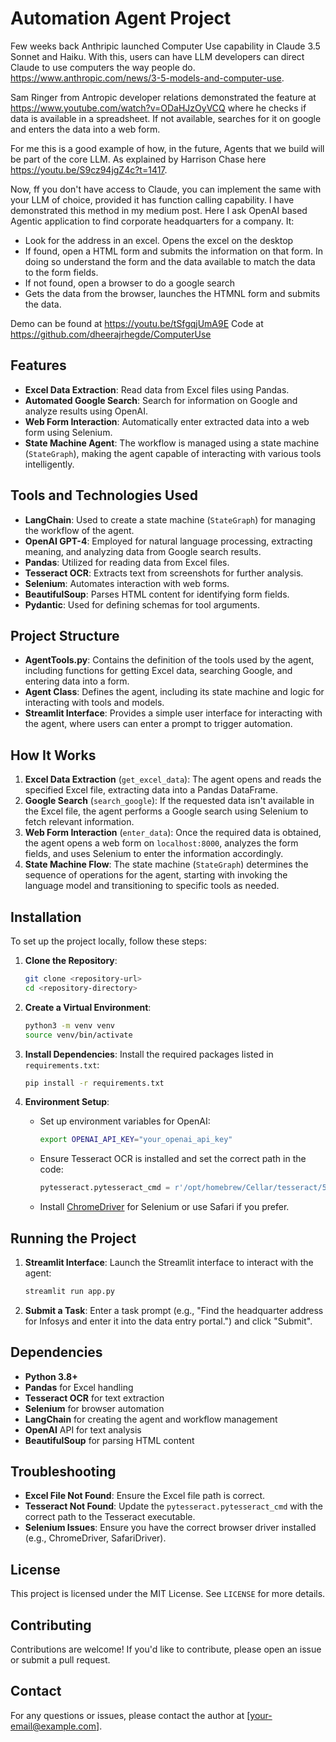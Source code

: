 # Automation Agent Project

Few weeks back Anthripic launched Computer Use capability in Claude 3.5 Sonnet and Haiku. With this, users can have LLM developers can direct Claude to use computers the way people do.  https://www.anthropic.com/news/3-5-models-and-computer-use. 

Sam Ringer from Antropic developer relations demonstrated the feature at https://www.youtube.com/watch?v=ODaHJzOyVCQ where he checks if data is available in a spreadsheet. If not available, searches for it on google and enters the data into a web form. 

For me this is a good example of how, in the future, Agents that we build will be part of the core LLM. As explained by Harrison Chase here https://youtu.be/S9cz94jgZ4c?t=1417. 

Now, ff you don't have access to Claude, you can implement the same with your LLM of choice, provided it has function calling capability. I have demonstrated this method in my medium post. Here I ask OpenAI based Agentic application to find corporate headquarters for a company. It:
- Look for the address in an excel. Opens the excel on the desktop
- If found, open a HTML form and submits the information on that form. In doing so understand the form and the data available to match the data to the form fields. 
- If not found, open a browser to do a google search
- Gets the data from the browser, launches the HTMNL form and submits the data.

Demo can be found at https://youtu.be/tSfgqjUmA9E
Code at https://github.com/dheerajrhegde/ComputerUse

## Features
- **Excel Data Extraction**: Read data from Excel files using Pandas.
- **Automated Google Search**: Search for information on Google and analyze results using OpenAI.
- **Web Form Interaction**: Automatically enter extracted data into a web form using Selenium.
- **State Machine Agent**: The workflow is managed using a state machine (`StateGraph`), making the agent capable of interacting with various tools intelligently.

## Tools and Technologies Used
- **LangChain**: Used to create a state machine (`StateGraph`) for managing the workflow of the agent.
- **OpenAI GPT-4**: Employed for natural language processing, extracting meaning, and analyzing data from Google search results.
- **Pandas**: Utilized for reading data from Excel files.
- **Tesseract OCR**: Extracts text from screenshots for further analysis.
- **Selenium**: Automates interaction with web forms.
- **BeautifulSoup**: Parses HTML content for identifying form fields.
- **Pydantic**: Used for defining schemas for tool arguments.

## Project Structure
- **AgentTools.py**: Contains the definition of the tools used by the agent, including functions for getting Excel data, searching Google, and entering data into a form.
- **Agent Class**: Defines the agent, including its state machine and logic for interacting with tools and models.
- **Streamlit Interface**: Provides a simple user interface for interacting with the agent, where users can enter a prompt to trigger automation.

## How It Works
1. **Excel Data Extraction** (`get_excel_data`): The agent opens and reads the specified Excel file, extracting data into a Pandas DataFrame.
2. **Google Search** (`search_google`): If the requested data isn't available in the Excel file, the agent performs a Google search using Selenium to fetch relevant information.
3. **Web Form Interaction** (`enter_data`): Once the required data is obtained, the agent opens a web form on `localhost:8000`, analyzes the form fields, and uses Selenium to enter the information accordingly.
4. **State Machine Flow**: The state machine (`StateGraph`) determines the sequence of operations for the agent, starting with invoking the language model and transitioning to specific tools as needed.

## Installation
To set up the project locally, follow these steps:

1. **Clone the Repository**:
   ```sh
   git clone <repository-url>
   cd <repository-directory>
   ```

2. **Create a Virtual Environment**:
   ```sh
   python3 -m venv venv
   source venv/bin/activate
   ```

3. **Install Dependencies**:
   Install the required packages listed in `requirements.txt`:
   ```sh
   pip install -r requirements.txt
   ```

4. **Environment Setup**:
   - Set up environment variables for OpenAI:
     ```sh
     export OPENAI_API_KEY="your_openai_api_key"
     ```
   - Ensure Tesseract OCR is installed and set the correct path in the code:
     ```python
     pytesseract.pytesseract_cmd = r'/opt/homebrew/Cellar/tesseract/5.4.1_1/bin/tesseract'
     ```
   - Install [ChromeDriver](https://chromedriver.chromium.org/downloads) for Selenium or use Safari if you prefer.

## Running the Project
1. **Streamlit Interface**:
   Launch the Streamlit interface to interact with the agent:
   ```sh
   streamlit run app.py
   ```

2. **Submit a Task**:
   Enter a task prompt (e.g., "Find the headquarter address for Infosys and enter it into the data entry portal.") and click "Submit".

## Dependencies
- **Python 3.8+**
- **Pandas** for Excel handling
- **Tesseract OCR** for text extraction
- **Selenium** for browser automation
- **LangChain** for creating the agent and workflow management
- **OpenAI** API for text analysis
- **BeautifulSoup** for parsing HTML content

## Troubleshooting
- **Excel File Not Found**: Ensure the Excel file path is correct.
- **Tesseract Not Found**: Update the `pytesseract.pytesseract_cmd` with the correct path to the Tesseract executable.
- **Selenium Issues**: Ensure you have the correct browser driver installed (e.g., ChromeDriver, SafariDriver).

## License
This project is licensed under the MIT License. See `LICENSE` for more details.

## Contributing
Contributions are welcome! If you'd like to contribute, please open an issue or submit a pull request.

## Contact
For any questions or issues, please contact the author at [your-email@example.com].

